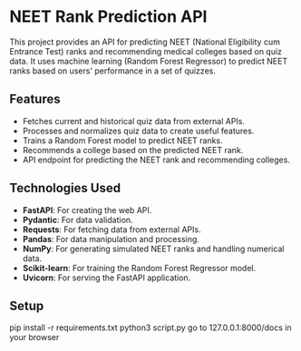 # NEET Rank Prediction API

This project provides an API for predicting NEET (National Eligibility cum Entrance Test) ranks and recommending medical colleges based on quiz data. It uses machine learning (Random Forest Regressor) to predict NEET ranks based on users' performance in a set of quizzes.

## Features
- Fetches current and historical quiz data from external APIs.
- Processes and normalizes quiz data to create useful features.
- Trains a Random Forest model to predict NEET ranks.
- Recommends a college based on the predicted NEET rank.
- API endpoint for predicting the NEET rank and recommending colleges.

## Technologies Used
- **FastAPI**: For creating the web API.
- **Pydantic**: For data validation.
- **Requests**: For fetching data from external APIs.
- **Pandas**: For data manipulation and processing.
- **NumPy**: For generating simulated NEET ranks and handling numerical data.
- **Scikit-learn**: For training the Random Forest Regressor model.
- **Uvicorn**: For serving the FastAPI application.

## Setup

pip install -r requirements.txt
python3 script.py
go to 127.0.0.1:8000/docs in your browser